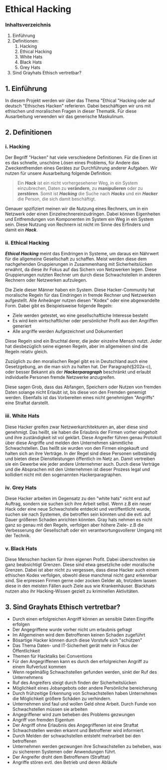 # Ethical Hacking 
### Inhaltsverzeichnis
1. Einführung
2. Definitionen:
   1. Hacking
   2. Ethical Hacking 
   3. White Hats
   4. Black Hats
   5. Grey Hats
3. Sind Grayhats Ethisch vertretbar?

## 1. Einführung
In diesem Projekt werden wir über das Thema "Ethical "Hacking oder auf
deutsch "Ethisches Hacken" referieren. Dabei beschäftigen wir uns mit
ethischen und moralischen Fragen in dieser Thematik. Für diese
Ausarbeitung verwenden wir das generische Maskulinum. 
## 2. Definitionen
### i. Hacking
Der Begriff "Hacken" hat viele verschiedene Definitionen. Für die Einen 
ist es das schnelle, unschöne Lösen eines Problems, für Andere das
Zweckentfremden eines Gerätes zur Durchführung anderer Aufgaben. Wir
nutzen für unsere Ausarbeitung folgende Definition:
> Ein ***Hack*** ist ein nicht vorhergesehener Weg, in ein System
> einzubrechen, Daten zu **verändern**, zu **manipulieren** oder zu
> **zerstören**. Somit ist ***Hacking*** die Suche nach ***Hacks*** und
> ein ***Hacker*** die Person, die sich damit beschäftigt.

Genauer spzifiziert meinen wir die Nutzung eines Rechners, um in ein
Netzwerk oder einen Einzelrechnereinzudringen. Dabei können Eigenheiten
und Entfremdungen von Komponenten im System ein Weg in ein System sein.
Diese Nutzung von Rechnern ist nicht im Sinne des Erfinders und damit
ein ***Hack***.
### ii. Ethical Hacking

***Ethical Hacking*** meint das Eindringen in Systeme, um daraus ein
Nährwert für die allgemeine Gesellschaft zu schaffen. Meist werden diese
dem nachgehenden Gruppierungen in Zusammenhang mit Sicherheitslücken
erwähnt, da diese ihr Fokus auf das Sichern von Netzwerken legen. Diese
Gruppierungen nutzten Rechner um durch diese Schwachstellen in anderen
Rechnern oder Netzwerken aufzulegen.

Die Ziele dieser Männer haben ein System. Diese Hacker-Community hat
moralische Regeln für das Eindringen in fremde Rechner und Netzwerken
aufgestellt. Alle Anheänger nutzen diesen "Kodex" oder eine abgewandelte
Form. Dabei gibt es Beispielsweise folgende Regeln: 
* Ziele werden getestet, wo eine gesellschaftliche Interesse besteht
* Es wird kein wirtschaftlicher oder persönlicher Profit aus den
  Angriffen generiert
* Alle angriffe werden Aufgezeichnet und Dokumentiert 

Diese Regeln sind ein Bruchtal derer, die jeder einzelne Mensch nutzt.
Jeder hat diesbezüglich seine eigenen Regeln, aber im allgemeinen sind
die Regeln relativ gleich.

Zuzüglich zu den moralischen Regel gibt es in Deutschland auch eine
Gesetzgebung, an die man sich zu halten hat. Der Paragraph(§202a-c),
oder besser Bekannt als der ***Hackerparagraph*** beschränkt und erlaubt
individuelle Personen fremde Netzwerke anzugreifen. 

Diese sagen Grob, dass das Abfangen, Speichern oder Nutzen von fremden
Daten solange nicht Erlaubt ist, bis diese von den Fremden genemigt
werden. Ebenfalls ist das Vorbereiten eines nicht genehmigten "Angriffs"
eine Straftat darstellt.
### iii. White Hats
Diese Hacker greifen zwar Netzwerkarchitekturen an, aber diese sind
genehmigt. Das heißt, sie haben die Erlaubnis der Firmen vorher
eingeholt und ihre zuständigkeit ist vol geklärt. Diese Angreifer führen
genau Protokoll über diese Angriffe und melden den Unternehmen
sämmtliche Schwachstellen. Das heißt sie wurden von den Firmen
eingekauft und halten sich an ihre Verträge. In der Regel sind diese
Personen selbständig und bieten diese Dienstleistungen öffentlich im
Netz an. Damit vertreiben sie ein Gewerbe wie jeder andere Unternehmer
auch. Durch diese Verträge und die Absprachen mit den Unternehmen ist
dieser Prozess legal und kollidiert nicht mit den sogenannten
Hackerparagraphen.
### iv. Grey Hats
Diese Hacker arbeiten im Gegensatz zu den "white hats" nicht erst auf
Auftrag, sondern sie suchen sich ihre Arbeit selbst. Wenn z.B ein neuer
Hack oder eine neue Schwachstelle entdeckt und veröffentlicht wurde,
suchen sie nach Systemen, die betroffen sein könnten und die evtl. auf
Dauer größeren Schaden anrichten könnten. Gray hats nehmen es nicht ganz
so genau mit den Regeln, verfolgen aber höhere Ziele- z.B die
Verbesserung der Gesellschaft oder ein verantwortungsvollerer Umgang mit
der Technik.

### v. Black Hats
Diese Menschen hacken für ihren eigenen Profit. Dabei überschreiten sie 
ganz beabsichtigt Grenzen. Diese sind etwa gesetzliche oder moralische
Grenzen. Dabei ist aber nicht zu vergessen, dass diese Hacker auch einem
ethischen Kodex verfolgen, obwohl diese manchmal nicht ganz erkennbar
sind. Sie erpressen Firmen gerne oder zocken Gelder ab, trotzdem lassen
diese in den meisten Fällen auch Ziele aus wie Krankenhäuser. Blackhats
nutzen also ihr Hacking-Wissen gezielt zu kriminellen Aktivitäten.

## 3. Sind Grayhats Ethisch vertretbar?
* Durch einen erfolgreichen Angriff können an sensible Daten Eingriffe 
  erfolgen
* Der Angegriffene wurde vorher nicht um erlaubnis gefragt
* Im Allgemeinen wird dem Betroffenen keinen Schaden zugeführt
* Bösartige Hacker können durch diese Vorstufe sich "schützen"
* Das Thema Daten- und IT-Sicherheit gerät mehr in Fokus der
  Öffentlichkeit
* Themen für Hacktalks bei Conventions
* Für den Angegriffenen kann es durch den erfolgreichen Angriff zu einem
   Rufverlust kommen
* Wenn regelmäßig Schwachstellen gefunden werden, sinkt der Ruf des 
  Unternehmens
* Ruf des Angreifers steigt durch finden der Sicherheitslücken
* Möglichkeit eines Jobangebots oder andere Persönliche bereicherung
* Durch frühzeitige Erkennung von Schwachstellen haben Unternehmen die
  Möglichkeit größere Schäden zu verhindern.
* Unternehmen sind faul und wollen Geld ohne Arbeit. Durch Funde von 
  Schwachstellen müssen sie arbeiten
* Angegriffener wird zum beheben des Problems gezwungen
* Angriff von fremden Eigentum
* Der Angriff ohne Erlaubnis des Angegriffenen ist eine Straftat
* Schwachstellen werden erkannt und Betroffener wird informiert.
* Durch Melden der schwachstellen entsteht mehrarbeit bei den 
  betroffenen
* Unternehmen werden gezwungen ihre Schwachstellen zu beheben, was zu 
  sichereren Systemen oder Anwendungen führt.
* Der Angreifer droht dem Betroffenem (Strafttat)
* Angriffe stören evtl. den Betrieb und deren Abläufe
